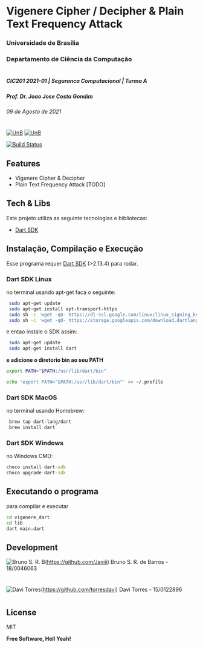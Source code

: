 # Vigenere Cipher / Decipher & Plain Text Frequency Attack
### Universidade de Brasília
### Departamento de Ciência da Computação
#
##### CIC201 2021-01 | Seguranca Computacional | Turma A 
##### Prof. Dr. Joao Jose Costa Gondim  
###### 09 de Agosto de 2021
#
[![UnB](https://i.imgur.com/aDOberc.png)](https://www.unb.br)               [![UnB](https://i.imgur.com/oq9AKbz.png)](https://cic.unb.br/)

[![Build Status](https://travis-ci.com/Jaxiii/LP_2020-2_Go.svg?branch=main)](https://travis-ci.com/jaxiii/vingenere_chipher_and_attack)

## Features

- Vigenere Cipher & Decipher
- Plain Text Frequency Attack [TODO]

## Tech & Libs

Este projeto utiliza as seguinte tecnologias e bibliotecas:

- [Dart SDK](/https://dart.dev)

## Instalação, Compilação e Execução

Esse programa requer [Dart SDK](/https://dart.dev) (>2.13.4) para rodar.

### Dart SDK Linux
no terminal usando apt-get faca o seguinte:

```sh
 sudo apt-get update
 sudo apt-get install apt-transport-https
 sudo sh -c 'wget -qO- https://dl-ssl.google.com/linux/linux_signing_key.pub | apt-key add -'
 sudo sh -c 'wget -qO- https://storage.googleapis.com/download.dartlang.org/linux/debian/dart_stable.list 
```

e entao instale o SDK assim:

```sh
 sudo apt-get update
 sudo apt-get install dart
```

**e adicione o diretorio bin ao seu PATH**

```sh
export PATH="$PATH:/usr/lib/dart/bin"
```

```sh
echo 'export PATH="$PATH:/usr/lib/dart/bin"' >> ~/.profile 
```


### Dart SDK MacOS
no terminal usando Homebrew:

```sh
 brew tap dart-lang/dart
 brew install dart
```

### Dart SDK Windows
no Windows CMD:

```cmd
choco install dart-sdk
choco upgrade dart-sdk
```

## Executando o programa
para compilar e executar

```sh
cd vigenere_dart
cd lib
dart main.dart
```

## Development

 ![Bruno S. R. B](https://i.imgur.com/88vcXCx.png)(https://github.com/Jaxiii) Bruno S. R. de Barros - 18/0046063
#
![Davi Torres](https://avatars.githubusercontent.com/u/31858576?v=4)(https://github.com/torresdavi) Davi Torres - 15/0122896
#


## License

MIT

**Free Software, Hell Yeah!**





